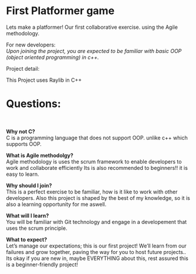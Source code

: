 # First Platformer game

Lets make a platformer!
Our first collaborative exercise. using the Agile methodology.<br>

For new developers:<br>
<I>Upon joining the project, you are expected to be familiar with basic OOP (object oriented programming) in c++.</I>


Project detail: <br>
<body>This Project uses Raylib in C++</body>


<h1>Questions: </h1><br>

<b>Why not C?</b> <br>
  C is a programming language that does not support OOP. unlike c++ which supports OOP.

<b>What is Agile methodolgy?</b> <br>
  Agile methodology is uses the scrum framework to enable developers to work and collaborate efficiently
  Its is also recommended to beginners!! it is easy to learn.<br>

<b>Why should I join? </b> <br>
  This is a perfect exercise to be familiar, how is it like to work with other developers.
  Also this project is shaped by the best of my knowledge, so it is also a learning opportunity for me aswell.<br>

<b>What will I learn?</b><br>
  You will be familiar with Git technology and engage in a developement that uses the scrum principle. <br>

<b>What to expect? </b> <br>
  Let’s manage our expectations; this is our first project! We’ll learn from our failures and grow together, paving the way for you to host future projects.</b>.<br>
  Its okay if you are new in, maybe EVERYTHING about this, rest assured this is a beginner-friendly project!
